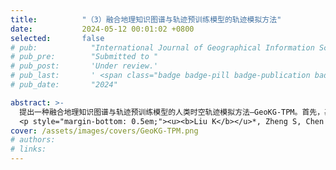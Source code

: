 ```yaml
---
title:          "（3）融合地理知识图谱与轨迹预训练模型的轨迹模拟方法"
date:           2024-05-12 00:01:02 +0800
selected:       false
# pub:            "International Journal of Geographical Information Science (IJGIS)"
# pub_pre:        "Submitted to "
# pub_post:       'Under review.'
# pub_last:       ' <span class="badge badge-pill badge-publication badge-success">Spotlight</span>'
# pub_date:       "2024"

abstract: >-
  提出一种融合地理知识图谱与轨迹预训练模型的人类时空轨迹模拟方法—GeoKG-TPM。首先，基于大量真实轨迹数据，以掩码方式训练双层Transformer编码器，得到轨迹预训练模型；其次，将有益于轨迹建模的地理信息组织为地理知识图谱并进行表示学习；最后，融合轨迹预训练模型与地理知识图谱嵌入表示，构建基于Transformer解码器的轨迹生成模型。本研究所提出的轨迹模拟模型取得了比基线模型更好的效果，所生成的轨迹数据不但与真实数据具有更相似的时空统计特征，且通过了隐私泄露测试，能够为现实应用提供高质量的合成轨迹数据集。
  <p style="margin-bottom: 0.5em;"><u><b>Liu K</b></u>*, Zheng S, Chen Z, Yang X, Yin L, Deng M, Lu F. GeoKG-TPM: A Trajectory Generation Method by Integrating Geographic Knowledge Graph and Trajectory Pre-training Model [J]. Information Fusion, 2024.（中科院一区SCI，已投稿）</p>
cover: /assets/images/covers/GeoKG-TPM.png
# authors:
# links:
---
```

